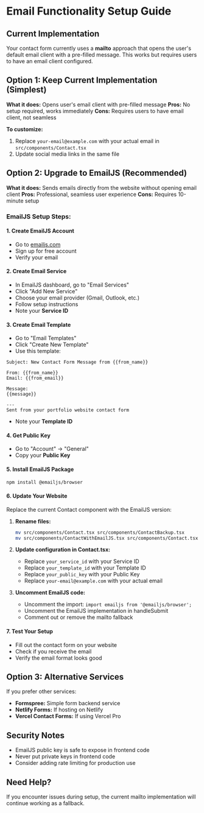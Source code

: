 # Email Functionality Setup Guide

## Current Implementation
Your contact form currently uses a **mailto** approach that opens the user's default email client with a pre-filled message. This works but requires users to have an email client configured.

## Option 1: Keep Current Implementation (Simplest)
**What it does:** Opens user's email client with pre-filled message
**Pros:** No setup required, works immediately
**Cons:** Requires users to have email client, not seamless

**To customize:**
1. Replace `your-email@example.com` with your actual email in `src/components/Contact.tsx`
2. Update social media links in the same file

## Option 2: Upgrade to EmailJS (Recommended)
**What it does:** Sends emails directly from the website without opening email client
**Pros:** Professional, seamless user experience
**Cons:** Requires 10-minute setup

### EmailJS Setup Steps:

#### 1. Create EmailJS Account
- Go to [emailjs.com](https://www.emailjs.com/)
- Sign up for free account
- Verify your email

#### 2. Create Email Service
- In EmailJS dashboard, go to "Email Services"
- Click "Add New Service"
- Choose your email provider (Gmail, Outlook, etc.)
- Follow setup instructions
- Note your **Service ID**

#### 3. Create Email Template
- Go to "Email Templates"
- Click "Create New Template"
- Use this template:

```
Subject: New Contact Form Message from {{from_name}}

From: {{from_name}}
Email: {{from_email}}

Message:
{{message}}

---
Sent from your portfolio website contact form
```

- Note your **Template ID**

#### 4. Get Public Key
- Go to "Account" → "General"
- Copy your **Public Key**

#### 5. Install EmailJS Package
```bash
npm install @emailjs/browser
```

#### 6. Update Your Website
Replace the current Contact component with the EmailJS version:

1. **Rename files:**
   ```bash
   mv src/components/Contact.tsx src/components/ContactBackup.tsx
   mv src/components/ContactWithEmailJS.tsx src/components/Contact.tsx
   ```

2. **Update configuration in Contact.tsx:**
   - Replace `your_service_id` with your Service ID
   - Replace `your_template_id` with your Template ID  
   - Replace `your_public_key` with your Public Key
   - Replace `your-email@example.com` with your actual email

3. **Uncomment EmailJS code:**
   - Uncomment the import: `import emailjs from '@emailjs/browser';`
   - Uncomment the EmailJS implementation in handleSubmit
   - Comment out or remove the mailto fallback

#### 7. Test Your Setup
- Fill out the contact form on your website
- Check if you receive the email
- Verify the email format looks good

## Option 3: Alternative Services
If you prefer other services:
- **Formspree:** Simple form backend service
- **Netlify Forms:** If hosting on Netlify
- **Vercel Contact Forms:** If using Vercel Pro

## Security Notes
- EmailJS public key is safe to expose in frontend code
- Never put private keys in frontend code
- Consider adding rate limiting for production use

## Need Help?
If you encounter issues during setup, the current mailto implementation will continue working as a fallback.